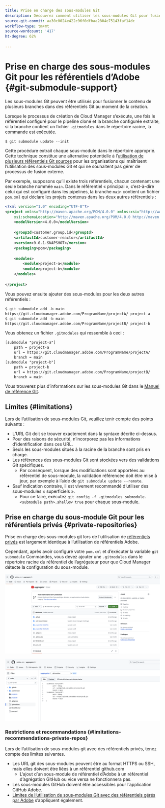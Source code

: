 ```yaml
---
title: Prise en charge des sous-modules Git
description: Découvrez comment utiliser les sous-modules Git pour fusionner le contenu de plusieurs branches dans des référentiels Git au moment de la création.
source-git-commit: aa30c0024e422c96f0dfbaa2804e75143faf14dc
workflow-type: tm+mt
source-wordcount: '417'
ht-degree: 62%

---
```



# Prise en charge des sous-modules Git pour les référentiels d’Adobe {#git-submodule-support}

Les sous-modules Git peuvent être utilisés pour fusionner le contenu de plusieurs branches dans des référentiels Git au moment de la création.

Lorsque le processus de création de Cloud Manager s’exécute, une fois le référentiel configuré pour le pipeline cloné et la branche configurée extraite, si la branche contient un fichier `.gitmodules` dans le répertoire racine, la commande est exécutée.

```
$ git submodule update --init
```

Cette procédure extrait chaque sous-module dans le répertoire approprié. Cette technique constitue une alternative potentielle à l’[utilisation de plusieurs référentiels Git sources](/help/managing-code/multiple-git-repos.md) pour les organisations qui maîtrisent l’utilisation des sous-modules Git et qui ne souhaitent pas gérer de processus de fusion externe.

Par exemple, supposons qu’il existe trois référentiels, chacun contenant une seule branche nommée `main`. Dans le référentiel « principal », c’est-à-dire celui qui est configuré dans les pipelines, la branche `main` contient un fichier `pom.xml` qui déclare les projets contenus dans les deux autres référentiels :

```xml
<?xml version="1.0" encoding="UTF-8"?>
<project xmlns="http://maven.apache.org/POM/4.0.0" xmlns:xsi="http://www.w3.org/2001/XMLSchema-instance"
    xsi:schemaLocation="http://maven.apache.org/POM/4.0.0 http://maven.apache.org/maven-v4_0_0.xsd">
    <modelVersion>4.0.0</modelVersion>
   
    <groupId>customer.group.id</groupId>
    <artifactId>customer-reactor</artifactId>
    <version>0.0.1-SNAPSHOT</version>
    <packaging>pom</packaging>
   
    <modules>
        <module>project-a</module>
        <module>project-b</module>
    </modules>
   
</project>
```

Vous pouvez ensuite ajouter des sous-modules pour les deux autres référentiels :

```shell
$ git submodule add -b main https://git.cloudmanager.adobe.com/ProgramName/projectA/ project-a
$ git submodule add -b main https://git.cloudmanager.adobe.com/ProgramName/projectB/ project-b
```

Vous obtenez un fichier `.gitmodules` qui ressemble à ceci :

```text
[submodule "project-a"]
    path = project-a
    url = https://git.cloudmanager.adobe.com/ProgramName/projectA/
    branch = main
[submodule "project-b"]
    path = project-b
    url = https://git.cloudmanager.adobe.com/ProgramName/projectB/
    branch = main
```

Vous trouverez plus d’informations sur les sous-modules Git dans le [Manuel de référence Git](https://git-scm.com/book/fr/v2/Git-Tools-Submodules).

## Limites {#limitations}

Lors de l’utilisation de sous-modules Git, veuillez tenir compte des points suivants :

* L’URL Git doit se trouver exactement dans la syntaxe décrite ci-dessus.
* Pour des raisons de sécurité, n’incorporez pas les informations d’identification dans ces URL.
* Seuls les sous-modules situés à la racine de la branche sont pris en charge.
* Les références des sous-modules Git sont stockées vers des validations Git spécifiques.
   * Par conséquent, lorsque des modifications sont apportées au référentiel de sous-module, la validation référencée doit être mise à jour, par exemple à l’aide de `git submodule update --remote`.
* Sauf indication contraire, il est vivement recommandé d’utiliser des sous-modules « superficiels ».
   * Pour ce faire, exécutez `git config -f .gitmodules submodule.<submodule path>.shallow true` pour chaque sous-module.


## Prise en charge du sous-module Git pour les référentiels privés {#private-repositories}

Prise en charge des sous-modules git lors de l’utilisation de [référentiels privés](private-repositories.md) est largement identique à l’utilisation de référentiels Adobe.

Cependant, après avoir configuré votre `pom.xml` et d’exécuter la variable `git submodule` Commandes, vous devez ajouter une `.gitmodules` dans le répertoire racine du référentiel de l’agrégateur pour que Cloud Manager détecte la configuration du sous-module.

![fichier .gitmodules](assets/gitmodules.png)

![Agrégateur](assets/aggregator.png)

### Restrictions et recommandations {#limitations-recommendations-private-repos}

Lors de l’utilisation de sous-modules git avec des référentiels privés, tenez compte des limites suivantes.

* Les URL git des sous-modules peuvent être au format HTTPS ou SSH, mais elles doivent être liées à un référentiel github.com
   * L’ajout d’un sous-module de référentiel d’Adobe à un référentiel d’agrégation GitHub ou vice versa ne fonctionnera pas.
* Les sous-modules GitHub doivent être accessibles pour l’application GitHub Adobe.
* [Limites de l’utilisation de sous-modules Git avec des référentiels gérés par Adobe](#limitations-recommendations) s’appliquent également.